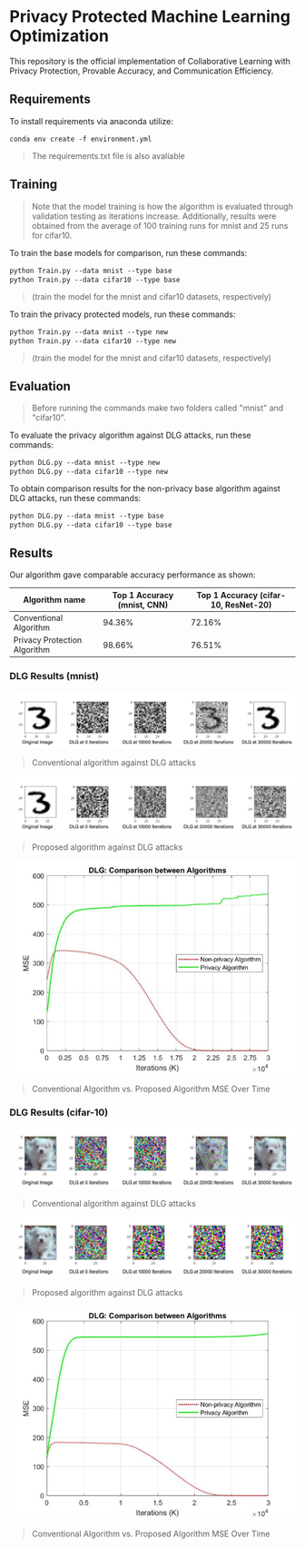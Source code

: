 # Privacy Protected Machine Learning Optimization

This repository is the official implementation of Collaborative Learning with Privacy Protection, Provable Accuracy, and  Communication Efficiency.

## Requirements

To install requirements via anaconda utilize:

```setup
conda env create -f environment.yml
```
> The requirements.txt file is also avaliable
## Training
> Note that the model training is how the algorithm is evaluated through validation testing as iterations increase. Additionally, results were obtained from the average of 100 training runs for mnist and 25 runs for cifar10.

To train the base models for comparison, run these commands:

```train
python Train.py --data mnist --type base
python Train.py --data cifar10 --type base
```
> (train the model for the mnist and cifar10 datasets, respectively)



To train the privacy protected models, run these commands:
```train
python Train.py --data mnist --type new
python Train.py --data cifar10 --type new
```
>(train the model for the mnist and cifar10 datasets, respectively)

## Evaluation
> Before running the commands make two folders called "mnist" and "cifar10".

To evaluate the privacy algorithm against DLG attacks, run these commands:

```eval
python DLG.py --data mnist --type new
python DLG.py --data cifar10 --type new
```

To obtain comparison results for the non-privacy base algorithm against DLG attacks, run these commands:
```eval
python DLG.py --data mnist --type base
python DLG.py --data cifar10 --type base
```

## Results

Our algorithm gave comparable accuracy performance as shown:


| Algorithm name         | Top 1 Accuracy (mnist, CNN) | Top 1 Accuracy (cifar-10, ResNet-20)|
| ------------------ |---------------- | -------------- |
|Conventional Algorithm|     94.36%         |      72.16%       |
|Privacy Protection Algorithm|     98.66%         |      76.51%       |

### DLG Results (mnist)

![alt text](https://github.com/ML-Privacy/Privacy-Protected-Learning/blob/main/images/mnist_conventional.jpg)
> Conventional algorithm against DLG attacks

![alt text](https://github.com/ML-Privacy/Privacy-Protected-Learning/blob/main/images/mnist_proposed.jpg)
> Proposed algorithm against DLG attacks

![alt text](https://github.com/ML-Privacy/Privacy-Protected-Learning/blob/main/images/mnist_MSE.jpg)
> Conventional Algorithm vs. Proposed Algorithm MSE Over Time


### DLG Results (cifar-10)
![alt text](https://github.com/ML-Privacy/Privacy-Protected-Learning/blob/main/images/cifar10_conventional.jpg)
> Conventional algorithm against DLG attacks

![alt text](https://github.com/ML-Privacy/Privacy-Protected-Learning/blob/main/images/cifar10_proposed.jpg)
> Proposed algorithm against DLG attacks

![alt text](https://github.com/ML-Privacy/Privacy-Protected-Learning/blob/main/images/cifar10_MSE.jpg)
> Conventional Algorithm vs. Proposed Algorithm MSE Over Time


